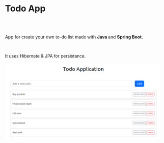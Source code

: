 <h1>Todo App</h1></br>
</br>
<p>App for create your own to-do list made with <b>Java</b> and <b>Spring Boot.</b></p></br>
<p>It uses Hibernate & JPA for persistance.</p>
<img src="src/main/resources/templates/todo.png"></img>
